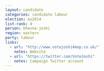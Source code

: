 ```yaml
---
layout: candidate
categories: candidate labour
election: eu2014
list-rank: 4
person: bhavna-joshi
region: eastern
party: labour
links:
  - url: "http://www.votejoshi4mep.co.uk/"
    notes: Website
  - url: "https://twitter.com/VoteJoshi"
    notes: Campaign Twitter account
---
```


